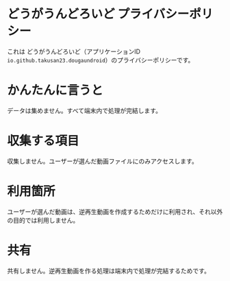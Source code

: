 # どうがうんどろいど プライバシーポリシー
これは どうがうんどろいど（アプリケーションID `io.github.takusan23.dougaundroid`）のプライバシーポリシーです。

# かんたんに言うと
データは集めません。すべて端末内で処理が完結します。

# 収集する項目
収集しません。ユーザーが選んだ動画ファイルにのみアクセスします。

# 利用箇所
ユーザーが選んだ動画は、逆再生動画を作成するためだけに利用され、それ以外の目的では利用しません。

# 共有
共有しません。逆再生動画を作る処理は端末内で処理が完結するためです。